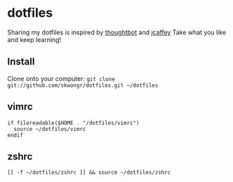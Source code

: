 # dotfiles
Sharing my dotfiles is inspired by [thoughtbot](https://github.com/thoughtbot/dotfiles) and [jcaffey](https://github.com/jcaffey/dotfiles)
Take what you like and keep learning!

## Install
Clone onto your computer:
`git clone git://github.com/skwongr/dotfiles.git ~/dotfiles`

## vimrc
```
if filereadable($HOME . "/dotfiles/vimrc")
  source ~/dotfiles/vimrc
endif
```

## zshrc
```
[[ -f ~/dotfiles/zshrc ]] && source ~/dotfiles/zshrc
```
